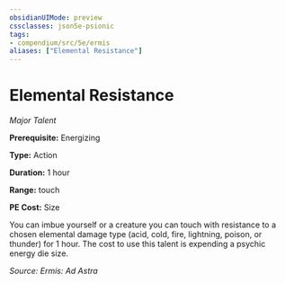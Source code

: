 ```yaml
---
obsidianUIMode: preview
cssclasses: json5e-psionic
tags:
- compendium/src/5e/ermis
aliases: ["Elemental Resistance"]
---
```

# Elemental Resistance
*Major Talent*  

**Prerequisite:** Energizing

**Type:** Action

**Duration:** 1 hour

**Range:** touch

**PE Cost:** Size

You can imbue yourself or a creature you can touch with resistance to a chosen elemental damage type (acid, cold, fire, lightning, poison, or thunder) for 1 hour. The cost to use this talent is expending a psychic energy die size.

*Source: Ermis: Ad Astra*